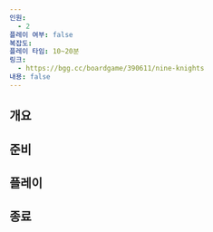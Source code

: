 ```yaml
---
인원:
  - 2
플레이 여부: false
복잡도:
플레이 타임: 10~20분
링크:
  - https://bgg.cc/boardgame/390611/nine-knights
내용: false
---
```

## 개요
## 준비
## 플레이
## 종료
